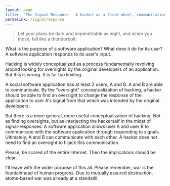 ```yaml
---
layout: page
title:  'The Signal Response - A hacker as a third wheel, communication as advancement, and the people as a pawn'
permalink: /signalresponse
---
```


> Let your plans be dark and impenetrable as night, and when you move, fall like a thunderbolt.


What is the purpose of a software application? What does it do for its user? A software application responds to its user's input.

Hacking is widely conceptualized as a process fundamentally revolving around looking for oversights by the original developers of an application. But this is wrong. It is far too limiting.

A social software application has at least 2 users, A and B. A and B are able to communicate. By the "oversight" conceptualization of hacking, a hacker should be able to find an oversight to change the response of the application to user A's signal from that which was intended by the original developers.

But there is a more general, more useful conceptualization of hacking. Not as finding oversights, but as interjecting the hackerself in the midst of signal-responses. A software application allows user A and user B to communicate with the software application through responding to signals. Ultimately, A and B can communicate with each other. A hacker does not need to find an oversight to hijack this communication.

Please, be scared of the entire Internet. Then the implications should be clear.

I'll leave with the wider purpose of this all. Please remember, war is the fountainhead of human progress. Due to mutually assured destruction, atoms-based war was already at a standstill.